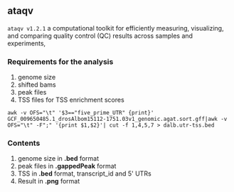 ## ataqv
`ataqv v1.2.1` a computational toolkit for efficiently measuring, visualizing, and comparing quality control (QC) results across samples and experiments, 

### Requirements for the analysis

1. genome size
2. shifted bams
3. peak files
4. TSS files for TSS enrichment scores

```
awk -v OFS="\t" '$3=="five_prime_UTR" {print}' GCF_009650485.1_drosAlbom15112-1751.03v1_genomic.agat.sort.gff|awk -v OFS="\t" -F";" '{print $1,$2}'| cut -f 1,4,5,7 > dalb.utr-tss.bed 
```

### Contents
1. genome size in **.bed** format
2. peak files in **.gappedPeak** format
3. TSS in **.bed** format, transcript_id and 5' UTRs
4. Result in **.png** format
